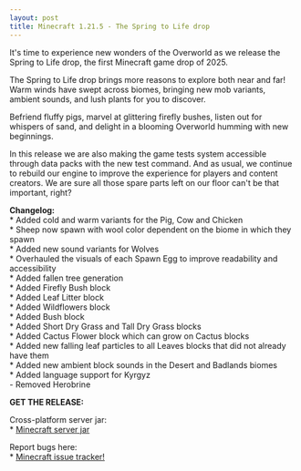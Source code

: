 ```yaml
---
layout: post
title: Minecraft 1.21.5 - The Spring to Life drop
---
```


It's time to experience new wonders of the Overworld as we release the Spring to Life drop, the first Minecraft game drop of 2025.<br>

The Spring to Life drop brings more reasons to explore both near and far! Warm winds have swept across biomes, bringing new mob variants, ambient sounds, and lush plants for you to discover.<br>

Befriend fluffy pigs, marvel at glittering firefly bushes, listen out for whispers of sand, and delight in a blooming Overworld humming with new beginnings.<br>

In this release we are also making the game tests system accessible through data packs with the new test command. And as usual, we continue to rebuild our engine to improve the experience for players and content creators. We are sure all those spare parts left on our floor can't be that important, right?

**Changelog:**<br>
\* Added cold and warm variants for the Pig, Cow and Chicken<br>
\* Sheep now spawn with wool color dependent on the biome in which they spawn<br>
\* Added new sound variants for Wolves<br>
\* Overhauled the visuals of each Spawn Egg to improve readability and accessibility<br>
\* Added fallen tree generation<br>
\* Added Firefly Bush block<br>
\* Added Leaf Litter block<br>
\* Added Wildflowers block<br>
\* Added Bush block<br>
\* Added Short Dry Grass and Tall Dry Grass blocks<br>
\* Added Cactus Flower block which can grow on Cactus blocks<br>
\* Added new falling leaf particles to all Leaves blocks that did not already have them<br>
\* Added new ambient block sounds in the Desert and Badlands biomes<br>
\* Added language support for Kyrgyz<br>
\- Removed Herobrine<br>

**GET THE RELEASE:**<br>

Cross-platform server jar:<br>
\* [Minecraft server jar](https://piston-data.mojang.com/v1/objects/e6ec2f64e6080b9b5d9b471b291c33cc7f509733/server.jar)<br>

Report bugs here:<br>
\* [Minecraft issue tracker!](https://bugs.mojang.com/browse/MC)<br>